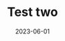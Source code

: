 ---
title: Test two
subTitle: Test
description: /todo
gridShape: wide
order: 3
date: 2023-06-01
tags:
  - ux
  - a11y
  - voice over
  - screen reader
---